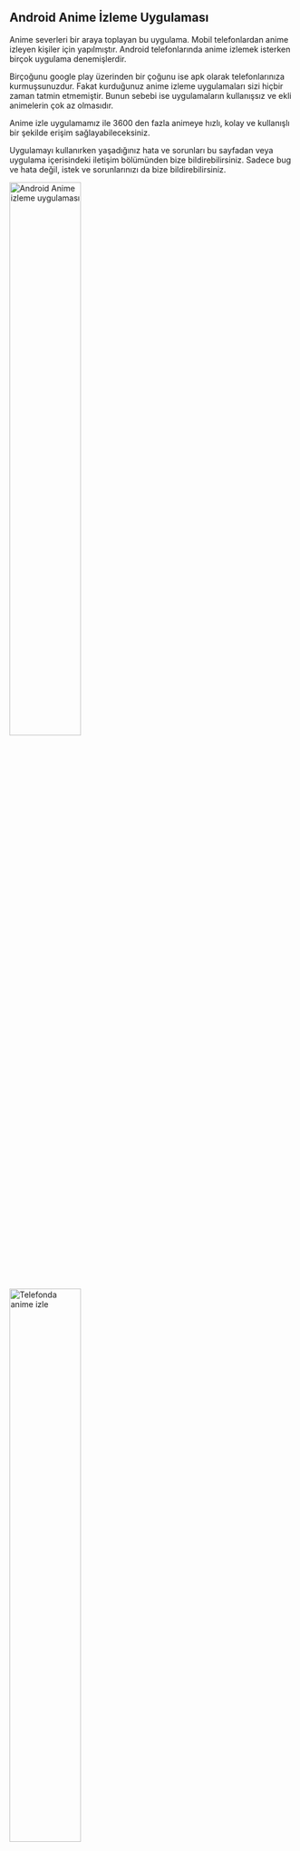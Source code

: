 ## Android Anime İzleme Uygulaması

Anime severleri bir araya toplayan bu uygulama. Mobil telefonlardan anime izleyen kişiler için yapılmıştır. Android telefonlarında anime izlemek isterken birçok uygulama denemişlerdir. 

Birçoğunu google play üzerinden bir çoğunu ise apk olarak telefonlarınıza kurmuşsunuzdur. Fakat kurduğunuz anime izleme uygulamaları sizi hiçbir zaman tatmin etmemiştir. Bunun sebebi ise uygulamaların kullanışsız ve ekli animelerin çok az olmasıdır.

Anime izle uygulamamız ile 3600 den fazla animeye hızlı, kolay ve kullanışlı bir şekilde erişim sağlayabileceksiniz. 

Uygulamayı kullanırken yaşadığınız hata ve sorunları bu sayfadan veya uygulama  içerisindeki iletişim bölümünden bize bildirebilirsiniz. Sadece bug ve hata değil, istek ve sorunlarınızı da bize bildirebilirsiniz.

<img src="https://www.lilystudios.xyz/images/image-1.png" width="50%" alt="Android Anime izleme uygulaması" />
<img src="https://www.lilystudios.xyz/images/image-2.png" width="50%" alt="Telefonda anime izle" />
